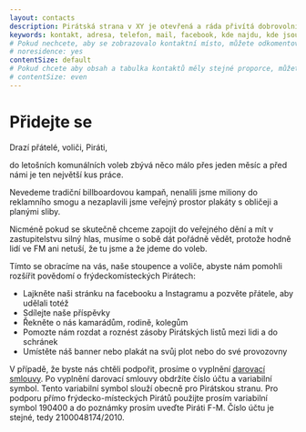 ```yaml
---
layout: contacts
description: Pirátská strana v XY je otevřená a ráda přivítá dobrovolníky a odpoví na dotazy kritiků.
keywords: kontakt, adresa, telefon, mail, facebook, kde najdu, kde jsou
# Pokud nechcete, aby se zobrazovalo kontaktní místo, můžete odkomentovat následující řádek:
# noresidence: yes
contentSize: default
# Pokud chcete aby obsah a tabulka kontaktů měly stejné proporce, můžete použít:
# contentSize: even
---
```


<div class="o-section-header o-section-header--indented">
  <h1 class="t-h2-alt">Přidejte se</h1>
</div>


Drazí přátelé, voliči, Piráti,

do letošních komunálních voleb zbývá něco málo přes jeden měsíc a před námi je ten největší kus práce.

Nevedeme tradiční billboardovou kampaň, 
nenalili jsme miliony do reklamního smogu 
a nezaplavili jsme veřejný prostor plakáty s obličeji a planými sliby.

Nicméně pokud se skutečně chceme zapojit do veřejného dění a mít v zastupitelstvu silný hlas, musíme o sobě dát pořádně vědět, protože hodně lidí ve FM ani netuší, že tu jsme a že jdeme do voleb.

Tímto se obracíme na vás, naše stoupence a voliče, abyste nám pomohli rozšířit povědomí o frýdeckomísteckých Pirátech:
<ul type="disc">
  <li>Lajkněte naši stránku na facebooku a Instagramu a pozvěte přátele, aby udělali totéž</li>
  <li>Sdílejte naše příspěvky</li>
  <li>Řekněte o nás kamarádům, rodině, kolegům</li>
  <li>Pomozte nám rozdat a roznést zásoby Pirátských listů mezi lidi a do schránek</li>
  <li>Umístěte náš banner nebo plakát na svůj plot nebo do své provozovny</li>
</ul>

V případě, že byste nás chtěli podpořit, prosíme o vyplnění [darovací smlouvy](https://dary.pirati.cz).
Po vyplnění darovací smlouvy obdržíte číslo účtu a variabilní symbol. Tento variabilní symbol slouží obecně pro Pirátskou stranu.
Pro podporu přímo frýdecko-místeckých Pirátů použijte prosím variabilní symbol 190400 a do poznámky prosím uveďte Piráti F-M. Číslo účtu je stejné, tedy 2100048174/2010.
